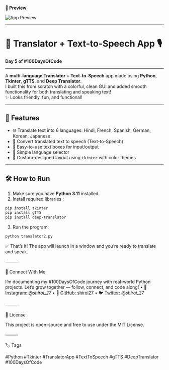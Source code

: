 **📸 Preview**

![App Preview](https://github.com/user-attachments/assets/1e76e2ab-06cd-4462-af66-817786d56b5b)

---

# 💬 Translator + Text-to-Speech App 🎙️  
**Day 5 of #100DaysOfCode**

---

A **multi-language Translator + Text-to-Speech** app made using **Python**, **Tkinter**, **gTTS**, and **Deep Translator**.  
I built this from scratch with a colorful, clean GUI and added smooth functionality for both translating and speaking text!  
✨ Looks friendly, fun, and functional!

---

## 🚀 Features

- 🌐 Translate text into 6 languages: Hindi, French, Spanish, German, Korean, Japanese  
- 🎤 Convert translated text to speech (Text-to-Speech)  
- 💬 Easy-to-use text boxes for input/output  
- 🎯 Simple language selector  
- 🎨 Custom-designed layout using `tkinter` with color themes

---

## 🛠️ How to Run

1. Make sure you have **Python 3.11** installed.
2. Install required libraries :

```bash
pip install tkinter
pip install gTTS
pip install deep-translator
```

3. Run the program:
```bash
python translator2.py
```

✅ That’s it! The app will launch in a window and you’re ready to translate and speak.

⸻

🤝 Connect With Me

I’m documenting my #100DaysOfCode journey with real-world Python projects.
Let’s grow together — follow, connect, and code along!
	• 🐍 [Instagram: @_shiroi_27_](https://instagram.com/_shiroi_27_)
        • 💼 [GitHub: shiroi27](https://github.com/shiroi27)
        • 🐦 [Twitter: @_shiroi_27_](https://twitter.com/_shiroi_27_)

⸻

📜 License

This project is open-source and free to use under the MIT License.

⸻

🏷️ Tags

#Python #Tkinter #TranslatorApp #TextToSpeech #gTTS #DeepTranslator #100DaysOfCode

